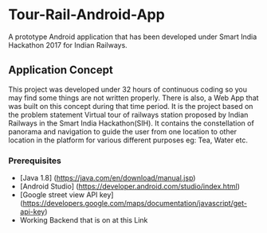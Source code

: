 # Tour-Rail-Android-App
A prototype Android application that has been developed under Smart India Hackathon 2017 for Indian Railways.

## Application Concept 
This project was developed under 32 hours of continuous coding so you may find some things are not written properly. There is also, a Web App that was built on this concept during that time period. 
It is the project based on the problem statement Virtual tour of railways station proposed by Indian Railways in the Smart India Hackathon(SIH). It contains the constellation of panorama and navigation to guide the user from one location to other location in the platform for various different purposes eg: Tea, Water etc. 
 
 
 
### Prerequisites

- [Java 1.8]  (https://java.com/en/download/manual.jsp)
- [Android Studio]  (https://developer.android.com/studio/index.html)
- [Google street view API key]  (https://developers.google.com/maps/documentation/javascript/get-api-key)
- Working Backend that is on at this Link  
 
 
 
 
 
 
  
  
 
